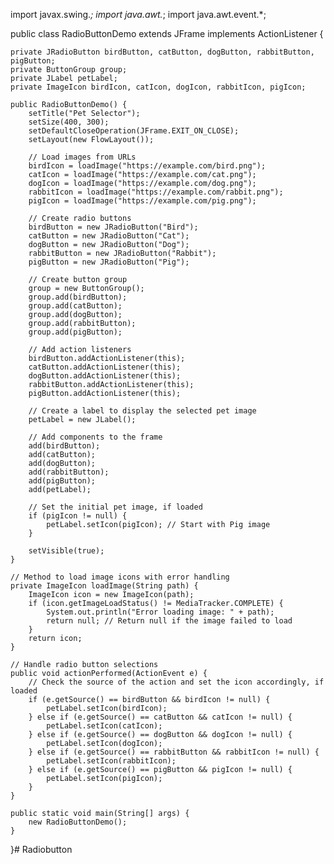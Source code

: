 import javax.swing.*;
import java.awt.*;
import java.awt.event.*;

public class RadioButtonDemo extends JFrame implements ActionListener {

    private JRadioButton birdButton, catButton, dogButton, rabbitButton, pigButton;
    private ButtonGroup group;
    private JLabel petLabel;
    private ImageIcon birdIcon, catIcon, dogIcon, rabbitIcon, pigIcon;

    public RadioButtonDemo() {
        setTitle("Pet Selector");
        setSize(400, 300);
        setDefaultCloseOperation(JFrame.EXIT_ON_CLOSE);
        setLayout(new FlowLayout());

        // Load images from URLs
        birdIcon = loadImage("https://example.com/bird.png");
        catIcon = loadImage("https://example.com/cat.png");
        dogIcon = loadImage("https://example.com/dog.png");
        rabbitIcon = loadImage("https://example.com/rabbit.png");
        pigIcon = loadImage("https://example.com/pig.png");

        // Create radio buttons
        birdButton = new JRadioButton("Bird");
        catButton = new JRadioButton("Cat");
        dogButton = new JRadioButton("Dog");
        rabbitButton = new JRadioButton("Rabbit");
        pigButton = new JRadioButton("Pig");

        // Create button group
        group = new ButtonGroup();
        group.add(birdButton);
        group.add(catButton);
        group.add(dogButton);
        group.add(rabbitButton);
        group.add(pigButton);

        // Add action listeners
        birdButton.addActionListener(this);
        catButton.addActionListener(this);
        dogButton.addActionListener(this);
        rabbitButton.addActionListener(this);
        pigButton.addActionListener(this);

        // Create a label to display the selected pet image
        petLabel = new JLabel();

        // Add components to the frame
        add(birdButton);
        add(catButton);
        add(dogButton);
        add(rabbitButton);
        add(pigButton);
        add(petLabel);

        // Set the initial pet image, if loaded
        if (pigIcon != null) {
            petLabel.setIcon(pigIcon); // Start with Pig image
        }

        setVisible(true);
    }

    // Method to load image icons with error handling
    private ImageIcon loadImage(String path) {
        ImageIcon icon = new ImageIcon(path);
        if (icon.getImageLoadStatus() != MediaTracker.COMPLETE) {
            System.out.println("Error loading image: " + path);
            return null; // Return null if the image failed to load
        }
        return icon;
    }

    // Handle radio button selections
    public void actionPerformed(ActionEvent e) {
        // Check the source of the action and set the icon accordingly, if loaded
        if (e.getSource() == birdButton && birdIcon != null) {
            petLabel.setIcon(birdIcon);
        } else if (e.getSource() == catButton && catIcon != null) {
            petLabel.setIcon(catIcon);
        } else if (e.getSource() == dogButton && dogIcon != null) {
            petLabel.setIcon(dogIcon);
        } else if (e.getSource() == rabbitButton && rabbitIcon != null) {
            petLabel.setIcon(rabbitIcon);
        } else if (e.getSource() == pigButton && pigIcon != null) {
            petLabel.setIcon(pigIcon);
        }
    }

    public static void main(String[] args) {
        new RadioButtonDemo();
    }
}# Radiobutton
